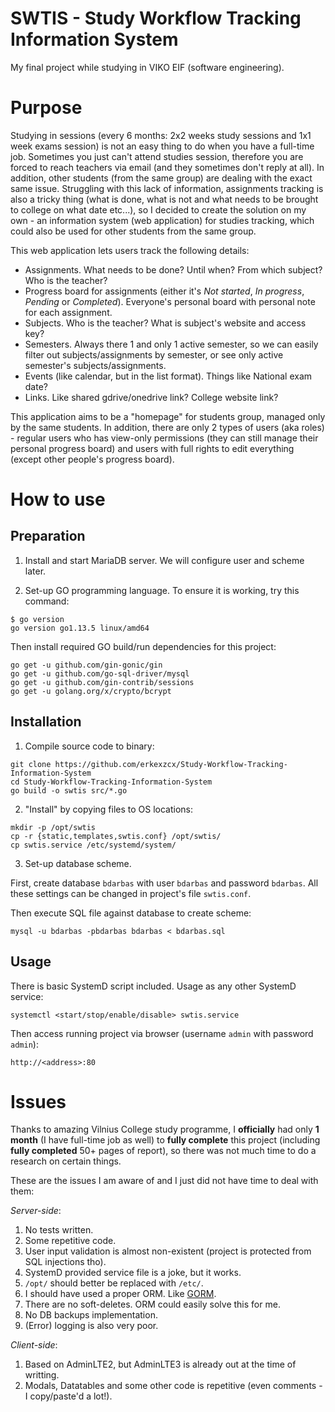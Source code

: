 # SWTIS - Study Workflow Tracking Information System

My final project while studying in VIKO EIF (software engineering).

# Purpose

Studying in sessions (every 6 months: 2x2 weeks study sessions and 1x1 week exams session) is not an easy thing to do when you have a full-time job. Sometimes you just can't attend studies session, therefore you are forced to reach teachers via email (and they sometimes don't reply at all). In addition, other students (from the same group) are dealing with the exact same issue. Struggling with this lack of information, assignments tracking is also a tricky thing (what is done, what is not and what needs to be brought to college on what date etc...), so I decided to create the solution on my own - an information system (web application) for studies tracking, which could also be used for other students from the same group.

This web application lets users track the following details:
* Assignments. What needs to be done? Until when? From which subject? Who is the teacher?
* Progress board for assignments (either it's *Not started*, *In progress*, *Pending* or *Completed*). Everyone's personal board with personal note for each assignment.
* Subjects. Who is the teacher? What is subject's website and access key?
* Semesters. Always there 1 and only 1 active semester, so we can easily filter out subjects/assignments by semester, or see only active semester's subjects/assignments.
* Events (like calendar, but in the list format). Things like National exam date?
* Links. Like shared gdrive/onedrive link? College website link?

This application aims to be a "homepage" for students group, managed only by the same students. In addition, there are only 2 types of users (aka roles) - regular users who has view-only permissions (they can still manage their personal progress board) and users with full rights to edit everything (except other people's progress board).

# How to use
## Preparation
1. Install and start MariaDB server. We will configure user and scheme later.

2. Set-up GO programming language. To ensure it is working, try this command:
```
$ go version
go version go1.13.5 linux/amd64
```
Then install required GO build/run dependencies for this project:
```
go get -u github.com/gin-gonic/gin
go get -u github.com/go-sql-driver/mysql
go get -u github.com/gin-contrib/sessions
go get -u golang.org/x/crypto/bcrypt
```
## Installation
1. Compile source code to binary:
```
git clone https://github.com/erkexzcx/Study-Workflow-Tracking-Information-System
cd Study-Workflow-Tracking-Information-System
go build -o swtis src/*.go
```
2. "Install" by copying files to OS locations:
```
mkdir -p /opt/swtis
cp -r {static,templates,swtis.conf} /opt/swtis/
cp swtis.service /etc/systemd/system/
```
3. Set-up database scheme.

First, create database `bdarbas` with user `bdarbas` and password `bdarbas`. All these settings can be changed in project's file `swtis.conf`.

Then execute SQL file against database to create scheme:
```
mysql -u bdarbas -pbdarbas bdarbas < bdarbas.sql
```
## Usage
There is basic SystemD script included. Usage as any other SystemD service:
```
systemctl <start/stop/enable/disable> swtis.service
```
Then access running project via browser (username `admin` with password `admin`):
```
http://<address>:80
```

# Issues

Thanks to amazing Vilnius College study programme, I **officially** had only **1 month** (I have full-time job as well) to **fully complete** this project (including **fully completed** 50+ pages of report), so there was not much time to do a research on certain things.

These are the issues I am aware of and I just did not have time to deal with them:

*Server-side*:
1. No tests written.
2. Some repetitive code.
3. User input validation is almost non-existent (project is protected from SQL injections tho).
4. SystemD provided service file is a joke, but it works.
5. `/opt/` should better be replaced with `/etc/`.
6. I should have used a proper ORM. Like [GORM](https://github.com/jinzhu/gorm).
7. There are no soft-deletes. ORM could easily solve this for me.
8. No DB backups implementation.
9. (Error) logging is also very poor.

*Client-side*:
1. Based on AdminLTE2, but AdminLTE3 is already out at the time of writting.
2. Modals, Datatables and some other code is repetitive (even comments - I copy/paste'd a lot!).
